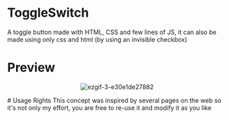 # ToggleSwitch
A toggle button made with HTML, CSS and few lines of JS, it can also be made using only css and html (by using an invisible checkbox)
# Preview
<p align="center">
<img src="https://i.ibb.co/xs8Tp9K/ezgif-3-e30e1de27882.gif" alt="ezgif-3-e30e1de27882" border="0">
  </p>
# Usage Rights
This concept was inspired by several pages on the web so it's not only my effort, you are free to re-use it and modify it as you like 
